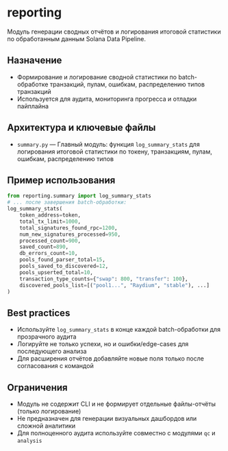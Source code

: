 # reporting

Модуль генерации сводных отчётов и логирования итоговой статистики по обработанным данным Solana Data Pipeline.

## Назначение
- Формирование и логирование сводной статистики по batch-обработке транзакций, пулам, ошибкам, распределению типов транзакций
- Используется для аудита, мониторинга прогресса и отладки пайплайна

## Архитектура и ключевые файлы
- `summary.py` — Главный модуль: функция `log_summary_stats` для логирования итоговой статистики по токену, транзакциям, пулам, ошибкам, распределению типов

## Пример использования
```python
from reporting.summary import log_summary_stats
# ... после завершения batch-обработки:
log_summary_stats(
    token_address=token,
    total_tx_limit=1000,
    total_signatures_found_rpc=1200,
    num_new_signatures_processed=950,
    processed_count=900,
    saved_count=890,
    db_errors_count=10,
    pools_found_parser_total=15,
    pools_saved_to_discovered=12,
    pools_upserted_total=10,
    transaction_type_counts={"swap": 800, "transfer": 100},
    discovered_pools_list=[("pool1...", "Raydium", "stable"), ...]
)
```

## Best practices
- Используйте `log_summary_stats` в конце каждой batch-обработки для прозрачного аудита
- Логируйте не только успехи, но и ошибки/edge-cases для последующего анализа
- Для расширения отчётов добавляйте новые поля только после согласования с командой

## Ограничения
- Модуль не содержит CLI и не формирует отдельные файлы-отчёты (только логирование)
- Не предназначен для генерации визуальных дашбордов или сложной аналитики
- Для полноценного аудита используйте совместно с модулями `qc` и `analysis` 